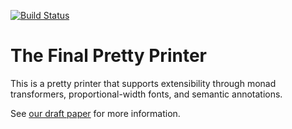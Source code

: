 [![Build Status](https://travis-ci.org/david-christiansen/final-pretty-printer.svg?branch=master)](https://travis-ci.org/david-christiansen/final-pretty-printer)

# The Final Pretty Printer

This is a pretty printer that supports extensibility through monad transformers, proportional-width fonts, and semantic annotations.

See [our draft paper](http://davidchristiansen.dk/drafts/final-pretty-printer-draft.pdf) for more information.
